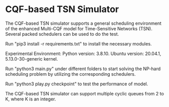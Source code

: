 # CQF-based TSN Simulator
The CQF-based TSN simulator supports a general scheduling environment of the enhanced Multi-CQF model for Time-Sensitive Networks (TSN). Several packed schedulers can be used to do the test.

Run "pip3 install -r requirements.txt" to install the necessary modules.

Experimental Environment: Python version: 3.8.10. Ubuntu version: 20.04.1, 5.13.0-30-generic kernel. 

Run "python3 main.py" under different folders to start solving the NP-hard scheduling problem by utilizing the corresponding schedulers.

Run "python3 play.py checkpoint" to test the performance of model.

The CQF-based TSN simulator can support multiple cyclic queues from 2 to K, where K is an integer.
